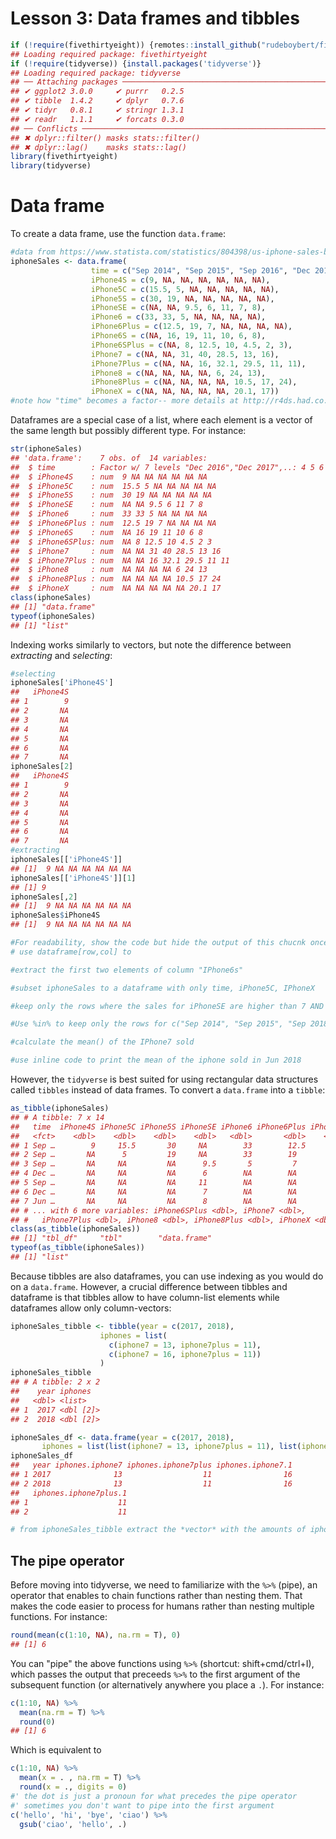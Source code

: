Lesson 3: Data frames and tibbles
================

``` r
if (!require(fivethirtyeight)) {remotes::install_github("rudeboybert/fivethirtyeight", build_vignettes = TRUE)}
## Loading required package: fivethirtyeight
if (!require(tidyverse)) {install.packages('tidyverse')}
## Loading required package: tidyverse
## ── Attaching packages ──────────────────────────────────────────────────────────────────────────────────────────────────────────── tidyverse 1.2.1 ──
## ✔ ggplot2 3.0.0     ✔ purrr   0.2.5
## ✔ tibble  1.4.2     ✔ dplyr   0.7.6
## ✔ tidyr   0.8.1     ✔ stringr 1.3.1
## ✔ readr   1.1.1     ✔ forcats 0.3.0
## ── Conflicts ─────────────────────────────────────────────────────────────────────────────────────────────────────────────── tidyverse_conflicts() ──
## ✖ dplyr::filter() masks stats::filter()
## ✖ dplyr::lag()    masks stats::lag()
library(fivethirtyeight)
library(tidyverse)
```

Data frame
==========

To create a data frame, use the function `data.frame`:

``` r
#data from https://www.statista.com/statistics/804398/us-iphone-sales-by-model/
iphoneSales <- data.frame(
                  time = c("Sep 2014", "Sep 2015", "Sep 2016", "Dec 2016", "Sep 2017", "Dec 2017", "Jun 2018"), 
                  iPhone4S = c(9, NA, NA, NA, NA, NA, NA), 
                  iPhone5C = c(15.5, 5, NA, NA, NA, NA, NA), 
                  iPhone5S = c(30, 19, NA, NA, NA, NA, NA), 
                  iPhoneSE = c(NA, NA, 9.5, 6, 11, 7, 8), 
                  iPhone6 = c(33, 33, 5, NA, NA, NA, NA), 
                  iPhone6Plus = c(12.5, 19, 7, NA, NA, NA, NA), 
                  iPhone6S = c(NA, 16, 19, 11, 10, 6, 8), 
                  iPhone6SPlus = c(NA, 8, 12.5, 10, 4.5, 2, 3), 
                  iPhone7 = c(NA, NA, 31, 40, 28.5, 13, 16), 
                  iPhone7Plus = c(NA, NA, 16, 32.1, 29.5, 11, 11), 
                  iPhone8 = c(NA, NA, NA, NA, 6, 24, 13), 
                  iPhone8Plus = c(NA, NA, NA, NA, 10.5, 17, 24), 
                  iPhoneX = c(NA, NA, NA, NA, NA, 20.1, 17))
#note how "time" becomes a factor-- more details at http://r4ds.had.co.nz/factors.html#creating-factors
```

Dataframes are a special case of a list, where each element is a vector of the same length but possibly different type. For instance:

``` r
str(iphoneSales)
## 'data.frame':    7 obs. of  14 variables:
##  $ time        : Factor w/ 7 levels "Dec 2016","Dec 2017",..: 4 5 6 1 7 2 3
##  $ iPhone4S    : num  9 NA NA NA NA NA NA
##  $ iPhone5C    : num  15.5 5 NA NA NA NA NA
##  $ iPhone5S    : num  30 19 NA NA NA NA NA
##  $ iPhoneSE    : num  NA NA 9.5 6 11 7 8
##  $ iPhone6     : num  33 33 5 NA NA NA NA
##  $ iPhone6Plus : num  12.5 19 7 NA NA NA NA
##  $ iPhone6S    : num  NA 16 19 11 10 6 8
##  $ iPhone6SPlus: num  NA 8 12.5 10 4.5 2 3
##  $ iPhone7     : num  NA NA 31 40 28.5 13 16
##  $ iPhone7Plus : num  NA NA 16 32.1 29.5 11 11
##  $ iPhone8     : num  NA NA NA NA 6 24 13
##  $ iPhone8Plus : num  NA NA NA NA 10.5 17 24
##  $ iPhoneX     : num  NA NA NA NA NA 20.1 17
class(iphoneSales)
## [1] "data.frame"
typeof(iphoneSales)
## [1] "list"
```

Indexing works similarly to vectors, but note the difference between *extracting* and *selecting*:

``` r
#selecting
iphoneSales['iPhone4S']
##   iPhone4S
## 1        9
## 2       NA
## 3       NA
## 4       NA
## 5       NA
## 6       NA
## 7       NA
iphoneSales[2]
##   iPhone4S
## 1        9
## 2       NA
## 3       NA
## 4       NA
## 5       NA
## 6       NA
## 7       NA
#extracting
iphoneSales[['iPhone4S']]
## [1]  9 NA NA NA NA NA NA
iphoneSales[['iPhone4S']][1]
## [1] 9
iphoneSales[,2]
## [1]  9 NA NA NA NA NA NA
iphoneSales$iPhone4S
## [1]  9 NA NA NA NA NA NA
```

``` r
#For readability, show the code but hide the output of this chucnk once you tested the solutions
# use dataframe[row,col] to

#extract the first two elements of column "IPhone6s"

#subset iphoneSales to a dataframe with only time, iPhone5C, IPhoneX

#keep only the rows where the sales for iPhoneSE are higher than 7 AND are not NA (AND = &, OR = |, NOT = !)

#Use %in% to keep only the rows for c("Sep 2014", "Sep 2015", "Sep 2018")

#calculate the mean() of the IPhone7 sold 

#use inline code to print the mean of the iphone sold in Jun 2018
```

However, the `tidyverse` is best suited for using rectangular data structures called `tibbles` instead of data frames. To convert a `data.frame` into a `tibble`:

``` r
as_tibble(iphoneSales)
## # A tibble: 7 x 14
##   time  iPhone4S iPhone5C iPhone5S iPhoneSE iPhone6 iPhone6Plus iPhone6S
##   <fct>    <dbl>    <dbl>    <dbl>    <dbl>   <dbl>       <dbl>    <dbl>
## 1 Sep …        9     15.5       30     NA        33        12.5       NA
## 2 Sep …       NA      5         19     NA        33        19         16
## 3 Sep …       NA     NA         NA      9.5       5         7         19
## 4 Dec …       NA     NA         NA      6        NA        NA         11
## 5 Sep …       NA     NA         NA     11        NA        NA         10
## 6 Dec …       NA     NA         NA      7        NA        NA          6
## 7 Jun …       NA     NA         NA      8        NA        NA          8
## # ... with 6 more variables: iPhone6SPlus <dbl>, iPhone7 <dbl>,
## #   iPhone7Plus <dbl>, iPhone8 <dbl>, iPhone8Plus <dbl>, iPhoneX <dbl>
class(as_tibble(iphoneSales))
## [1] "tbl_df"     "tbl"        "data.frame"
typeof(as_tibble(iphoneSales))
## [1] "list"
```

Because tibbles are also dataframes, you can use indexing as you would do on a `data.frame`. However, a crucial difference between tibbles and dataframe is that tibbles allow to have column-list elements while dataframes allow only column-vectors:

``` r
iphoneSales_tibble <- tibble(year = c(2017, 2018), 
                    iphones = list(
                      c(iphone7 = 13, iphone7plus = 11), 
                      c(iphone7 = 16, iphone7plus = 11))
                    )
iphoneSales_tibble
## # A tibble: 2 x 2
##    year iphones  
##   <dbl> <list>   
## 1  2017 <dbl [2]>
## 2  2018 <dbl [2]>

iphoneSales_df <- data.frame(year = c(2017, 2018), 
       iphones = list(list(iphone7 = 13, iphone7plus = 11), list(iphone7 = 16, iphone7plus = 11)))
iphoneSales_df
##   year iphones.iphone7 iphones.iphone7plus iphones.iphone7.1
## 1 2017              13                  11                16
## 2 2018              13                  11                16
##   iphones.iphone7plus.1
## 1                    11
## 2                    11
```

``` r
# from iphoneSales_tibble extract the *vector* with the amounts of iphone7/7plus sold in 2017
```

The pipe operator
-----------------

Before moving into tidyverse, we need to familiarize with the `%>%` (pipe), an operator that enables to chain functions rather than nesting them. That makes the code easier to process for humans rather than nesting multiple functions. For instance:

``` r
round(mean(c(1:10, NA), na.rm = T), 0)
## [1] 6
```

You can "pipe" the above functions using `%>%` (shortcut: shift+cmd/ctrl+I), which passes the output that preceeds `%>%` to the first argument of the subsequent function (or alternatively anywhere you place a `.`). For instance:

``` r
c(1:10, NA) %>% 
  mean(na.rm = T) %>% 
  round(0)
## [1] 6
```

Which is equivalent to

``` r
c(1:10, NA) %>% 
  mean(x = . , na.rm = T) %>% 
  round(x = ., digits = 0)
#' the dot is just a pronoun for what precedes the pipe operator
#' sometimes you don't want to pipe into the first argument
c('hello', 'hi', 'bye', 'ciao') %>% 
  gsub('ciao', 'hello', .)
```
